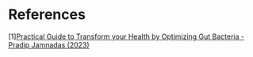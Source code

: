 # References
[1][Practical Guide to Transform your Health by Optimizing Gut Bacteria - Pradip Jamnadas (2023)](https://www.youtube.com/watch?v=tokEa2DGcaA)